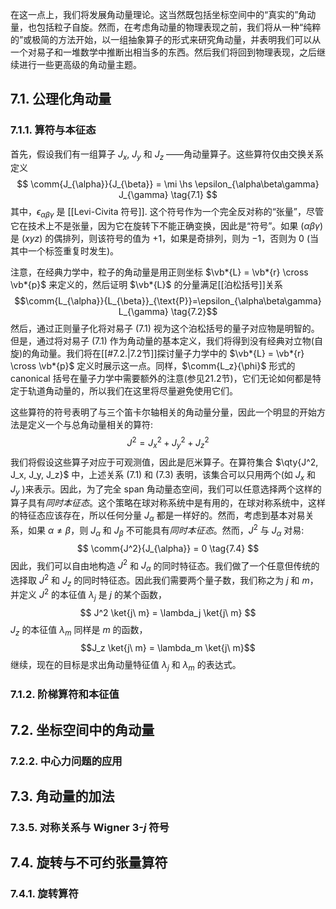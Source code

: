 
在这一点上，我们将发展角动量理论。这当然既包括坐标空间中的“真实的”角动量，也包括粒子自旋。然而，在考虑角动量的物理表现之前，我们将从一种“纯粹的”或极简的方法开始，以一组抽象算子的形式来研究角动量，并表明我们可以从一个对易子和一堆数学中推断出相当多的东西。然后我们将回到物理表现，之后继续进行一些更高级的角动量主题。

## 7.1. 公理化角动量

### 7.1.1. 算符与本征态

首先，假设我们有一组算子 $J_x$, $J_y$ 和 $J_z$ ——角动量算子。这些算符仅由交换关系定义
$$
\comm{J_{\alpha}}{J_{\beta}} = \mi \hs \epsilon_{\alpha\beta\gamma} J_{\gamma} \tag{7.1}
$$
其中，$\epsilon_{\alpha \beta \gamma}$ 是 [[Levi-Civita 符号]]. 这个符号作为一个完全反对称的“张量”，尽管它在技术上不是张量，因为它在旋转下不能正确变换，因此是“符号”。如果 $(\alpha \beta \gamma)$ 是 $(xyz)$ 的偶排列，则该符号的值为 $+1$，如果是奇排列，则为 $-1$，否则为 $0$ (当其中一个标签重复时发生)。

注意，在经典力学中，粒子的角动量是用正则坐标 $\vb*{L} = \vb*{r} \cross \vb*{p}$ 来定义的，然后证明 $\vb*{L}$ 的分量满足[[泊松括号]]关系
$$\comm{L_{\alpha}}{L_{\beta}}_{\text{P}}=\epsilon_{\alpha\beta\gamma} L_{\gamma} \tag{7.2}$$
然后，通过正则量子化将对易子 (7.1) 视为这个泊松括号的量子对应物是明智的。但是，通过将对易子 (7.1) 作为角动量的基本定义，我们将得到没有经典对立物(自旋)的角动量。我们将在[[#7.2.|7.2节]]探讨量子力学中的 $\vb*{L} = \vb*{r} \cross \vb*{p}$ 定义时展示这一点。同样，$\comm{L_z}{\phi}$ 形式的 canonical 括号在量子力学中需要额外的注意(参见21.2节)，它们无论如何都是特定于轨道角动量的，所以我们在这里将尽量避免使用它们。

这些算符的符号表明了与三个笛卡尔轴相关的角动量分量，因此一个明显的开始方法是定义一个与总角动量相关的算符:
$$
J^2 = J_x^2 + J_y^2 + J_z^2 \tag{7.3}
$$
我们将假设这些算子对应于可观测值，因此是厄米算子。在算符集合 $\qty{J^2, J_x, J_y, J_z}$ 中，上述关系 (7.1) 和 (7.3) 表明，该集合可以只用两个(如 $J_x$ 和 $J_y$ )来表示。因此，为了完全 span 角动量态空间，我们可以任意选择两个这样的算子具有*同时本征态*。这个策略在球对称系统中是有用的，在球对称系统中，这样的特征态应该存在，所以任何分量 $J_{\alpha}$ 都是一样好的。然而，考虑到基本对易关系，如果 $\alpha \neq \beta$，则 $J_{\alpha}$ 和 $J_{\beta}$ 不可能具有*同时本征态*。然而，$J^2$ 与 $J_{\alpha}$ 对易:
$$
\comm{J^2}{J_{\alpha}} = 0 \tag{7.4}
$$
因此，我们可以自由地构造 $J^2$ 和 $J_{\alpha}$ 的同时特征态。我们做了一个任意但传统的选择取 $J^2$ 和 $J_z$ 的同时特征态。因此我们需要两个量子数，我们称之为 $j$ 和 $m$，并定义 $J^2$ 的本征值 $\lambda_j$ 是 $j$ 的某个函数，
$$
J^2 \ket{j\ m} = \lambda_j \ket{j\ m}
$$
$J_z$ 的本征值 $\lambda_m$ 同样是 $m$ 的函数，
$$J_z \ket{j\ m} = \lambda_m \ket{j\ m}$$
继续，现在的目标是求出角动量特征值 $\lambda_j$ 和 $\lambda_m$ 的表达式。

### 7.1.2. 阶梯算符和本征值


## 7.2. 坐标空间中的角动量

### 7.2.2. 中心力问题的应用

## 7.3. 角动量的加法

### 7.3.5. 对称关系与 Wigner $3$-$j$ 符号

## 7.4. 旋转与不可约张量算符

### 7.4.1. 旋转算符


